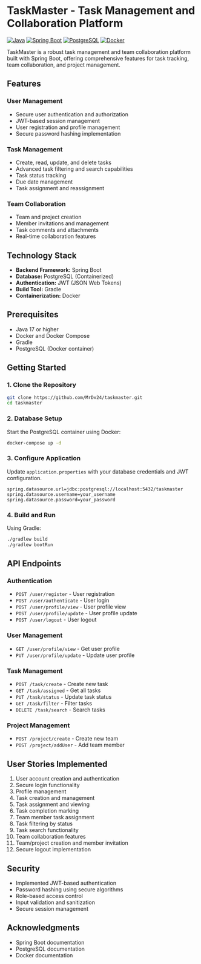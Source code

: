 # TaskMaster - Task Management and Collaboration Platform

[![Java](https://img.shields.io/badge/Java-17-orange.svg)](https://openjdk.java.net/projects/jdk/17/)
[![Spring Boot](https://img.shields.io/badge/Spring%20Boot-3.x-brightgreen.svg)](https://spring.io/projects/spring-boot)
[![PostgreSQL](https://img.shields.io/badge/PostgreSQL-Latest-blue.svg)](https://www.postgresql.org/)
[![Docker](https://img.shields.io/badge/Docker-Enabled-blue.svg)](https://www.docker.com/)

TaskMaster is a robust task management and team collaboration platform built with Spring Boot, offering comprehensive features for task tracking, team collaboration, and project management.

## Features

### User Management
- Secure user authentication and authorization
- JWT-based session management
- User registration and profile management
- Secure password hashing implementation

### Task Management
- Create, read, update, and delete tasks
- Advanced task filtering and search capabilities
- Task status tracking
- Due date management
- Task assignment and reassignment

### Team Collaboration
- Team and project creation
- Member invitations and management
- Task comments and attachments
- Real-time collaboration features

## Technology Stack

- **Backend Framework:** Spring Boot
- **Database:** PostgreSQL (Containerized)
- **Authentication:** JWT (JSON Web Tokens)
- **Build Tool:** Gradle
- **Containerization:** Docker

## Prerequisites

- Java 17 or higher
- Docker and Docker Compose
- Gradle
- PostgreSQL (Docker container)

## Getting Started

### 1. Clone the Repository

```bash
git clone https://github.com/MrDx24/taskmaster.git
cd taskmaster
```

### 2. Database Setup

Start the PostgreSQL container using Docker:

```bash
docker-compose up -d
```

### 3. Configure Application

Update `application.properties` with your database credentials and JWT configuration.

```properties
spring.datasource.url=jdbc:postgresql://localhost:5432/taskmaster
spring.datasource.username=your_username
spring.datasource.password=your_password
```

### 4. Build and Run

Using Gradle:
```bash
./gradlew build
./gradlew bootRun
```

## API Endpoints

### Authentication
- `POST /user/register` - User registration
- `POST /user/authenticate` - User login
- `POST /user/profile/view` - User profile view
- `POST /user/profile/update` - User profile update
- `POST /user/logout` - User logout

### User Management
- `GET /user/profile/view` - Get user profile
- `PUT /user/profile/update` - Update user profile

### Task Management
- `POST /task/create` - Create new task
- `GET /task/assigned` - Get all tasks
- `PUT /task/status` - Update task status
- `GET /task/filter` - Filter tasks
- `DELETE /task/search` - Search tasks

### Project Management
- `POST /project/create` - Create new team
- `POST /project/addUser` - Add team member

## User Stories Implemented

1. User account creation and authentication
2. Secure login functionality
3. Profile management
4. Task creation and management
5. Task assignment and viewing
6. Task completion marking
7. Team member task assignment
8. Task filtering by status
9. Task search functionality
10. Team collaboration features
11. Team/project creation and member invitation
12. Secure logout implementation

## Security

- Implemented JWT-based authentication
- Password hashing using secure algorithms
- Role-based access control
- Input validation and sanitization
- Secure session management

## Acknowledgments

- Spring Boot documentation
- PostgreSQL documentation
- Docker documentation
